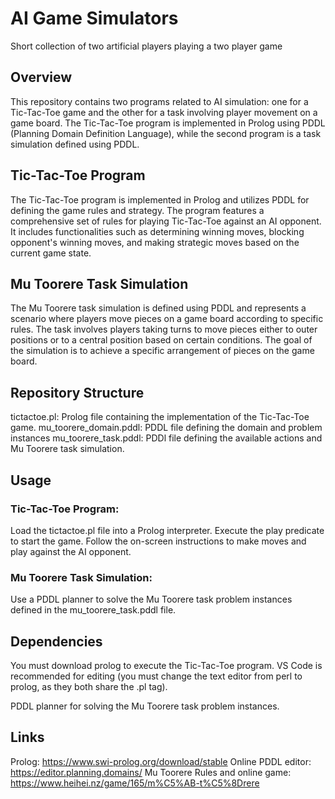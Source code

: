 # AI Game Simulators
Short collection of two artificial players playing a two player game

## Overview
This repository contains two programs related to AI simulation: one for a Tic-Tac-Toe game and the other for a task involving player movement on a game board. The Tic-Tac-Toe program is implemented in Prolog using PDDL (Planning Domain Definition Language), while the second program is a task simulation defined using PDDL.

## Tic-Tac-Toe Program
The Tic-Tac-Toe program is implemented in Prolog and utilizes PDDL for defining the game rules and strategy. The program features a comprehensive set of rules for playing Tic-Tac-Toe against an AI opponent. It includes functionalities such as determining winning moves, blocking opponent's winning moves, and making strategic moves based on the current game state.

## Mu Toorere Task Simulation
The Mu Toorere task simulation is defined using PDDL and represents a scenario where players move pieces on a game board according to specific rules. The task involves players taking turns to move pieces either to outer positions or to a central position based on certain conditions. The goal of the simulation is to achieve a specific arrangement of pieces on the game board.

## Repository Structure
tictactoe.pl: Prolog file containing the implementation of the Tic-Tac-Toe game.
mu_toorere_domain.pddl: PDDL file defining the domain and problem instances
mu_toorere_task.pddl: PDDl file defining the available actions and Mu Toorere task simulation.

## Usage
### Tic-Tac-Toe Program:

Load the tictactoe.pl file into a Prolog interpreter.
Execute the play predicate to start the game.
Follow the on-screen instructions to make moves and play against the AI opponent.
### Mu Toorere Task Simulation:

Use a PDDL planner to solve the Mu Toorere task problem instances defined in the mu_toorere_task.pddl file.
## Dependencies
You must download prolog to execute the Tic-Tac-Toe program. VS Code is recommended for editing (you must change the text editor from perl to prolog, as they both share the .pl tag).

PDDL planner for solving the Mu Toorere task problem instances.

## Links
Prolog:  https://www.swi-prolog.org/download/stable
Online PDDL editor:  https://editor.planning.domains/
Mu Toorere Rules and online game:  https://www.heihei.nz/game/165/m%C5%AB-t%C5%8Drere


